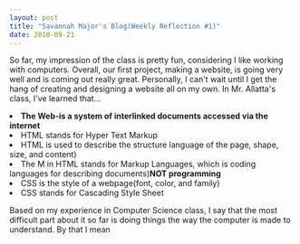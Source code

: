 ```yaml
---
layout: post
title: "Savannah Major's Blog(Weekly Reflection #1)"
date: 2018-09-21
---
```


So far, my impression of the class is pretty fun, considering I like working with computers. Overall, our first project, making a website, is going very well and is coming out really great. Personally, I can't wait until I get the hang of creating and designing a website all on my own. In Mr. Allatta's class, I've learned that...

<li><strong>The Web-is a system of interlinked documents accessed via the internet</strong></li>
<li>HTML stands for Hyper Text Markup</li>
<li>HTML is used to describe the structure language of the page, shape, size, and content)
<li>The M in HTML stands for Markup Languages, which is coding languages for describing documents)<strong>NOT programming</strong></li>
<li>CSS is the style of a webpage(font, color, and family)</li>
<li>CSS stands for Cascading Style Sheet</li>


Based on my experience in Computer Science class, I say that the most difficult part about it so far is doing things the way the computer is made to understand. By that I mean
